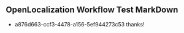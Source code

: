 ## OpenLocalization Workflow Test MarkDown
* a876d663-ccf3-4478-a156-5ef944273c53 thanks!

<!--HONumber=Jul16_HO4-->



